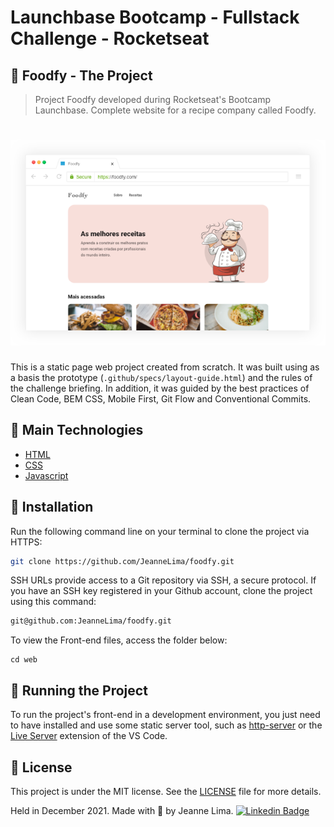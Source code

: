 # Launchbase Bootcamp - Fullstack Challenge - Rocketseat

## 🍲 Foodfy - The Project

> Project Foodfy developed during Rocketseat's Bootcamp Launchbase.
> Complete website for a recipe company called Foodfy.

<h1 align="center">
  <img alt="Foodfy" title="Foodfy mockup" src=".github/assets/foodfy-mockup.png" />
</h1>

This is a static page web project created from scratch.
It was built using as a basis the prototype (`.github/specs/layout-guide.html`) and the rules of the challenge briefing.
In addition, it was guided by the best practices of Clean Code, BEM CSS, Mobile First, Git Flow and Conventional Commits.

## 📌 Main Technologies

- [HTML](https://developer.mozilla.org/en-US/docs/Web/HTML)
- [CSS](https://developer.mozilla.org/en-US/docs/Web/CSS)
- [Javascript](https://developer.mozilla.org/en-US/docs/Web/JavaScript)

## 📂 Installation

Run the following command line on your terminal to clone the project via HTTPS:

```bash
git clone https://github.com/JeanneLima/foodfy.git
```

SSH URLs provide access to a Git repository via SSH, a secure protocol. If you have an SSH key registered in your Github account, clone the project using this command:

```bash
git@github.com:JeanneLima/foodfy.git
```

To view the Front-end files, access the folder below:

```
cd web
```

## 🚀 Running the Project

To run the project's front-end in a development environment, you just need to have installed and use some static server tool, such as [http-server](https://www.npmjs.com/package/http-server) or the [Live Server](https://marketplace.visualstudio.com/items?itemName=ritwickdey.LiveServer) extension of the VS Code.

## 📜 License

This project is under the MIT license. See the [LICENSE](https://github.com/JeanneLima/foodfy/blob/develop/LICENSE) file for more details.

Held in December 2021.
Made with 💜 by Jeanne Lima.
[![Linkedin Badge](https://img.shields.io/badge/-LinkedIn-blue?style=flat-square&logo=Linkedin&logoColor=white)](https://www.linkedin.com/in/jeannecslima/)
